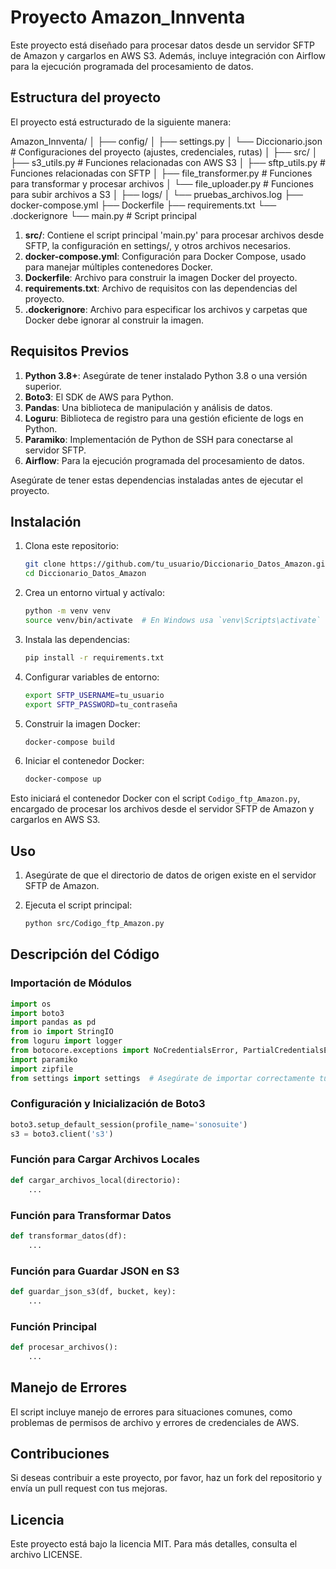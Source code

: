 # Proyecto Amazon_Innventa

Este proyecto está diseñado para procesar datos desde un servidor SFTP de Amazon y cargarlos en AWS S3. Además, incluye integración con Airflow para la ejecución programada del procesamiento de datos.

## Estructura del proyecto

El proyecto está estructurado de la siguiente manera:

Amazon_Innventa/
│
├── config/
│   ├── settings.py
│   └── Diccionario.json        # Configuraciones del proyecto (ajustes, credenciales, rutas)
│
├── src/
│   ├── s3_utils.py        # Funciones relacionadas con AWS S3
│   ├── sftp_utils.py      # Funciones relacionadas con SFTP
│   ├── file_transformer.py # Funciones para transformar y procesar archivos
│   └── file_uploader.py   # Funciones para subir archivos a S3
│
├── logs/
│   └── pruebas_archivos.log
├── docker-compose.yml
├── Dockerfile
├── requirements.txt
└── .dockerignore
└── main.py                # Script principal

1. **src/**: Contiene el script principal 'main.py' para procesar archivos desde SFTP, la configuración en settings/, y otros archivos necesarios.
2. **docker-compose.yml**: Configuración para Docker Compose, usado para manejar múltiples contenedores Docker.
3. **Dockerfile**: Archivo para construir la imagen Docker del proyecto.
4. **requirements.txt**: Archivo de requisitos con las dependencias del proyecto.
5. **.dockerignore**: Archivo para especificar los archivos y carpetas que Docker debe ignorar al construir la imagen.

## Requisitos Previos

1. **Python 3.8+**: Asegúrate de tener instalado Python 3.8 o una versión superior.
2. **Boto3**: El SDK de AWS para Python.
3. **Pandas**: Una biblioteca de manipulación y análisis de datos.
4. **Loguru**: Biblioteca de registro para una gestión eficiente de logs en Python.
5. **Paramiko**: Implementación de Python de SSH para conectarse al servidor SFTP.
6. **Airflow**: Para la ejecución programada del procesamiento de datos.

Asegúrate de tener estas dependencias instaladas antes de ejecutar el proyecto.

## Instalación

1. Clona este repositorio:

    ```sh
    git clone https://github.com/tu_usuario/Diccionario_Datos_Amazon.git
    cd Diccionario_Datos_Amazon
    ```

2. Crea un entorno virtual y actívalo:

    ```sh
    python -m venv venv
    source venv/bin/activate  # En Windows usa `venv\Scripts\activate`
    ```

3. Instala las dependencias:

    ```sh
    pip install -r requirements.txt
    ```

4. Configurar variables de entorno:

    ```sh
    export SFTP_USERNAME=tu_usuario
    export SFTP_PASSWORD=tu_contraseña
    ```

5. Construir la imagen Docker:

    ```sh
    docker-compose build
    ```

6. Iniciar el contenedor Docker:

    ```sh
    docker-compose up
    ```

Esto iniciará el contenedor Docker con el script `Codigo_ftp_Amazon.py`, encargado de procesar los archivos desde el servidor SFTP de Amazon y cargarlos en AWS S3.

## Uso

1. Asegúrate de que el directorio de datos de origen existe en el servidor SFTP de Amazon.

2. Ejecuta el script principal:

    ```sh
    python src/Codigo_ftp_Amazon.py
    ```

## Descripción del Código

### Importación de Módulos

```python
import os
import boto3
import pandas as pd
from io import StringIO
from loguru import logger
from botocore.exceptions import NoCredentialsError, PartialCredentialsError, TokenRetrievalError, ClientError
import paramiko
import zipfile
from settings import settings  # Asegúrate de importar correctamente tus configuraciones
```

### Configuración y Inicialización de Boto3

```python
boto3.setup_default_session(profile_name='sonosuite')
s3 = boto3.client('s3')
```

### Función para Cargar Archivos Locales

```python
def cargar_archivos_local(directorio):
    ...
```

### Función para Transformar Datos

```python
def transformar_datos(df):
    ...
```

### Función para Guardar JSON en S3

```python
def guardar_json_s3(df, bucket, key):
    ...
```

### Función Principal

```python
def procesar_archivos():
    ...
```


## Manejo de Errores

El script incluye manejo de errores para situaciones comunes, como problemas de permisos de archivo y errores de credenciales de AWS.

## Contribuciones

Si deseas contribuir a este proyecto, por favor, haz un fork del repositorio y envía un pull request con tus mejoras.

## Licencia

Este proyecto está bajo la licencia MIT. Para más detalles, consulta el archivo LICENSE.
